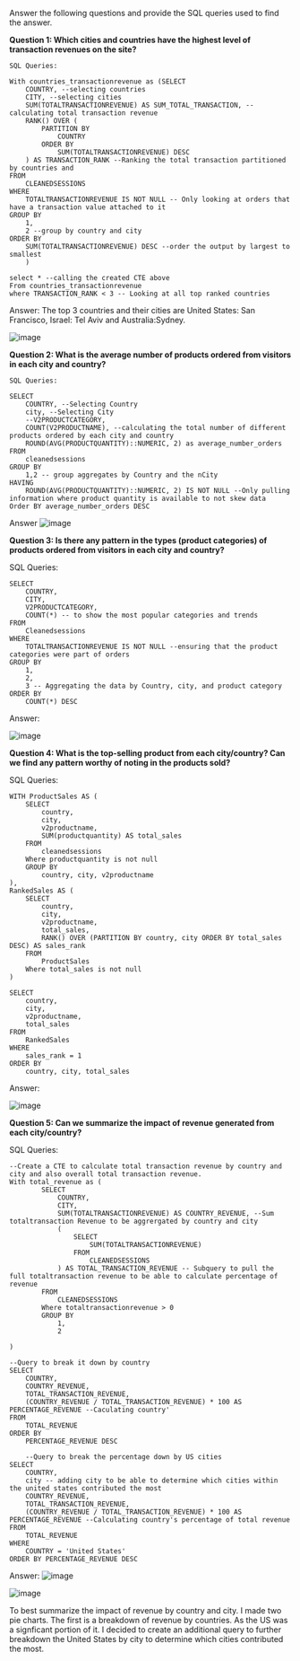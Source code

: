 Answer the following questions and provide the SQL queries used to find the answer.

    
**Question 1: Which cities and countries have the highest level of transaction revenues on the site?**
```
SQL Queries:

With countries_transactionrevenue as (SELECT
	COUNTRY, --selecting countries
	CITY, --selecting cities
	SUM(TOTALTRANSACTIONREVENUE) AS SUM_TOTAL_TRANSACTION, --calculating total transaction revenue
	RANK() OVER (
		PARTITION BY
			COUNTRY
		ORDER BY
			SUM(TOTALTRANSACTIONREVENUE) DESC
	) AS TRANSACTION_RANK --Ranking the total transaction partitioned by countries and 
FROM
	CLEANEDSESSIONS
WHERE
	TOTALTRANSACTIONREVENUE IS NOT NULL -- Only looking at orders that have a transaction value attached to it 
GROUP BY
	1,
	2 --group by country and city
ORDER BY
	SUM(TOTALTRANSACTIONREVENUE) DESC --order the output by largest to smallest
	)
```
```
select * --calling the created CTE above
From countries_transactionrevenue
where TRANSACTION_RANK < 3 -- Looking at all top ranked countries 
```
Answer:
The top 3 countries and their cities are United States: San Francisco, Israel: Tel Aviv and Australia:Sydney.

![image](https://github.com/user-attachments/assets/bd5de440-89e8-47f7-9ea7-0ab0b66fbdea)




**Question 2: What is the average number of products ordered from visitors in each city and country?**

```
SQL Queries:

SELECT
	COUNTRY, --Selecting Country
	city, --Selecting City 
	--V2PRODUCTCATEGORY,
	COUNT(V2PRODUCTNAME), --calculating the total number of different products ordered by each city and country 
	ROUND(AVG(PRODUCTQUANTITY)::NUMERIC, 2) as average_number_orders
FROM
	cleanedsessions
GROUP BY
	1,2 -- group aggregates by Country and the nCity 
HAVING
	ROUND(AVG(PRODUCTQUANTITY)::NUMERIC, 2) IS NOT NULL --Only pulling information where product quantity is available to not skew data 
Order BY average_number_orders DESC
```
Answer
![image](https://github.com/user-attachments/assets/50bddeec-7e67-41b3-baa6-b6504a41b36e)


**Question 3: Is there any pattern in the types (product categories) of products ordered from visitors in each city and country?**


SQL Queries:
```
SELECT
	COUNTRY,
	CITY,
	V2PRODUCTCATEGORY, 
	COUNT(*) -- to show the most popular categories and trends 
FROM
	Cleanedsessions
WHERE
	TOTALTRANSACTIONREVENUE IS NOT NULL --ensuring that the product categories were part of orders
GROUP BY
	1,
	2,
	3 -- Aggregating the data by Country, city, and product category
ORDER BY
	COUNT(*) DESC

```
Answer:

![image](https://github.com/user-attachments/assets/bfb1b2f3-26a9-4ccf-ae4e-84b098d60f47)


**Question 4: What is the top-selling product from each city/country? Can we find any pattern worthy of noting in the products sold?**


SQL Queries:
```
WITH ProductSales AS (
    SELECT
        country,
        city,
        v2productname,
        SUM(productquantity) AS total_sales
    FROM
        cleanedsessions
	Where productquantity is not null
    GROUP BY
        country, city, v2productname
),
RankedSales AS (
    SELECT
        country,
        city,
        v2productname,
        total_sales,
        RANK() OVER (PARTITION BY country, city ORDER BY total_sales DESC) AS sales_rank
    FROM
        ProductSales
	Where total_sales is not null
)
```
```
SELECT
    country,
    city,
    v2productname,
    total_sales
FROM
    RankedSales
WHERE
    sales_rank = 1
ORDER BY
    country, city, total_sales
```
Answer:

![image](https://github.com/user-attachments/assets/d8a8435d-5c43-49f6-a7e8-1547a9a6ec47)



**Question 5: Can we summarize the impact of revenue generated from each city/country?**

SQL Queries:
```
--Create a CTE to calculate total transaction revenue by country and city and also overall total transaction revenue. 
With total_revenue as (
		SELECT
			COUNTRY,
			CITY,
			SUM(TOTALTRANSACTIONREVENUE) AS COUNTRY_REVENUE, --Sum totaltransaction Revenue to be aggrergated by country and city
			(
				SELECT
					SUM(TOTALTRANSACTIONREVENUE)
				FROM
					CLEANEDSESSIONS
			) AS TOTAL_TRANSACTION_REVENUE -- Subquery to pull the full totaltransaction revenue to be able to calculate percentage of revenue
		FROM
			CLEANEDSESSIONS
		Where totaltransactionrevenue > 0
		GROUP BY
			1,
			2

)
```
```
--Query to break it down by country 
SELECT
	COUNTRY,
	COUNTRY_REVENUE,
	TOTAL_TRANSACTION_REVENUE,
	(COUNTRY_REVENUE / TOTAL_TRANSACTION_REVENUE) * 100 AS PERCENTAGE_REVENUE --Caculating country'
FROM
	TOTAL_REVENUE
ORDER BY
	PERCENTAGE_REVENUE DESC
	
	--Query to break the percentage down by US cities
SELECT
	COUNTRY,
	city -- adding city to be able to determine which cities within the united states contributed the most
	COUNTRY_REVENUE,
	TOTAL_TRANSACTION_REVENUE,
	(COUNTRY_REVENUE / TOTAL_TRANSACTION_REVENUE) * 100 AS PERCENTAGE_REVENUE --Calculating country's percentage of total revenue
FROM
	TOTAL_REVENUE
WHERE
	COUNTRY = 'United States'
ORDER BY PERCENTAGE_REVENUE DESC

```
Answer:
![image](https://github.com/user-attachments/assets/bf1e8b42-9ba4-4549-bf2f-fa90a1a42b0a)

![image](https://github.com/user-attachments/assets/c76cbe59-4ed9-4f68-aa81-8a9c438b71ed)

To best summarize the impact of revenue by country and city. I made two pie charts. The first is a breakdown of revenue by countries. As the US was a signficant portion of it. I decided to create an additional query to further breakdown the United States by city to determine which cities contributed the most. 






